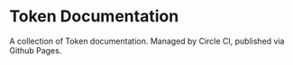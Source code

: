 # Token Documentation

A collection of Token documentation. Managed by Circle CI, published via Github Pages.